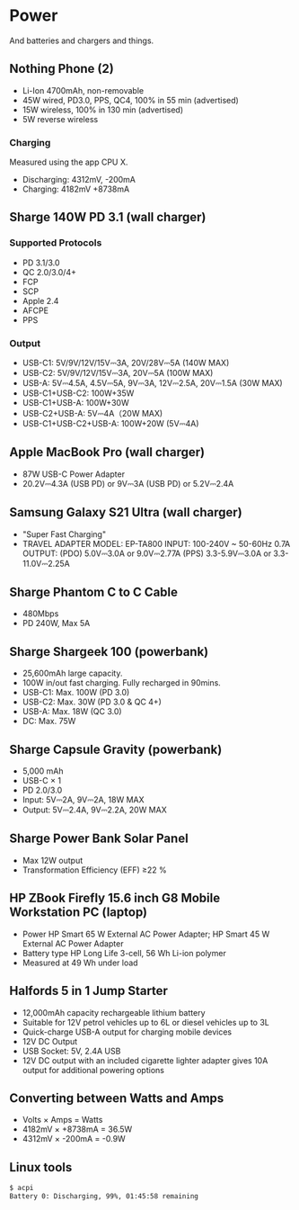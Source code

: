 # Power

And batteries and chargers and things.

## Nothing Phone (2)

- Li-Ion 4700mAh, non-removable
- 45W wired, PD3.0, PPS, QC4, 100% in 55 min (advertised)
- 15W wireless, 100% in 130 min (advertised)
- 5W reverse wireless

### Charging

Measured using the app CPU X.

- Discharging: 4312mV, -200mA
- Charging: 4182mV +8738mA

## Sharge 140W PD 3.1 (wall charger)

### Supported Protocols

- PD 3.1/3.0
- QC 2.0/3.0/4+
- FCP
- SCP
- Apple 2.4
- AFCPE
- PPS

### Output

- USB-C1: 5V/9V/12V/15V⎓3A, 20V/28V⎓5A (140W MAX)
- USB-C2: 5V/9V/12V/15V⎓3A, 20V⎓5A (100W MAX)
- USB-A: 5V⎓4.5A, 4.5V⎓5A, 9V⎓3A, 12V⎓2.5A, 20V⎓1.5A (30W MAX)
- USB-C1+USB-C2: 100W+35W
- USB-C1+USB-A: 100W+30W
- USB-C2+USB-A: 5V⎓4A（20W MAX)
- USB-C1+USB-C2+USB-A: 100W+20W (5V⎓4A)

## Apple MacBook Pro (wall charger)

- 87W USB-C Power Adapter
- 20.2V⎓4.3A (USB PD) or 9V⎓3A (USB PD) or 5.2V⎓2.4A

## Samsung Galaxy S21 Ultra (wall charger)

- "Super Fast Charging"
- TRAVEL ADAPTER MODEL: EP-TA800 INPUT: 100-240V ~ 50-60Hz 0.7A OUTPUT: (PDO) 5.0V⎓3.0A or 9.0V⎓2.77A (PPS) 3.3-5.9V⎓3.0A or 3.3-11.0V⎓2.25A

## Sharge Phantom C to C Cable

- 480Mbps
- PD 240W, Max 5A

## Sharge Shargeek 100 (powerbank)

- 25,600mAh large capacity.
- 100W in/out fast charging. Fully recharged in 90mins.
- USB-C1: Max. 100W (PD 3.0)
- USB-C2: Max. 30W (PD 3.0 & QC 4+)
- USB-A: Max. 18W (QC 3.0)
- DC: Max. 75W

## Sharge Capsule Gravity (powerbank)

- 5,000 mAh
- USB-C × 1
- PD 2.0/3.0
- Input: 5V⎓2A, 9V⎓2A, 18W MAX
- Output: 5V⎓2.4A, 9V⎓2.2A, 20W MAX

## Sharge Power Bank Solar Panel

- Max 12W output
- Transformation Efficiency (EFF) ≥22 %

## HP ZBook Firefly 15.6 inch G8 Mobile Workstation PC (laptop)

- Power HP Smart 65 W External AC Power Adapter; HP Smart 45 W External AC Power Adapter
- Battery type HP Long Life 3-cell, 56 Wh Li-ion polymer
- Measured at 49 Wh under load

## Halfords 5 in 1 Jump Starter

- 12,000mAh capacity rechargeable lithium battery
- Suitable for 12V petrol vehicles up to 6L or diesel vehicles up to 3L
- Quick-charge USB-A output for charging mobile devices
- 12V DC Output
- USB Socket: 5V, 2.4A USB
- 12V DC output with an included cigarette lighter adapter gives 10A output for additional powering options

## Converting between Watts and Amps

- Volts × Amps = Watts
- 4182mV × +8738mA = 36.5W
- 4312mV × -200mA = -0.9W

## Linux tools

```bash
$ acpi
Battery 0: Discharging, 99%, 01:45:58 remaining
```
